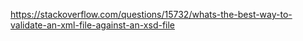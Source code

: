 https://stackoverflow.com/questions/15732/whats-the-best-way-to-validate-an-xml-file-against-an-xsd-file

